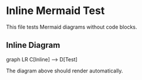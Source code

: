 # Inline Mermaid Test

This file tests Mermaid diagrams without code blocks.

## Inline Diagram

<div class="mermaid">
graph LR
    C[Inline] --> D[Test]
</div>

The diagram above should render automatically. 